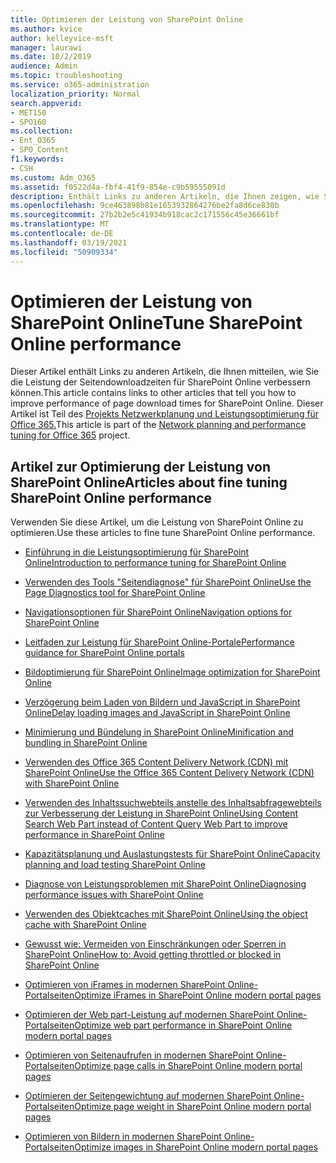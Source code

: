 ```yaml
---
title: Optimieren der Leistung von SharePoint Online
ms.author: kvice
author: kelleyvice-msft
manager: laurawi
ms.date: 10/2/2019
audience: Admin
ms.topic: troubleshooting
ms.service: o365-administration
localization_priority: Normal
search.appverid:
- MET150
- SPO160
ms.collection:
- Ent_O365
- SPO_Content
f1.keywords:
- CSH
ms.custom: Adm_O365
ms.assetid: f0522d4a-fbf4-41f9-854e-c9b59555091d
description: Enthält Links zu anderen Artikeln, die Ihnen zeigen, wie Sie die Leistung der Seitendownloadzeiten für SharePoint Online verbessern können.
ms.openlocfilehash: 9ce463898b81e1653932864276be2fa8d6ce830b
ms.sourcegitcommit: 27b2b2e5c41934b918cac2c171556c45e36661bf
ms.translationtype: MT
ms.contentlocale: de-DE
ms.lasthandoff: 03/19/2021
ms.locfileid: "50909334"
---
```

# <a name="tune-sharepoint-online-performance"></a><span data-ttu-id="6b9a1-103">Optimieren der Leistung von SharePoint Online</span><span class="sxs-lookup"><span data-stu-id="6b9a1-103">Tune SharePoint Online performance</span></span>

<span data-ttu-id="6b9a1-104">Dieser Artikel enthält Links zu anderen Artikeln, die Ihnen mitteilen, wie Sie die Leistung der Seitendownloadzeiten für SharePoint Online verbessern können.</span><span class="sxs-lookup"><span data-stu-id="6b9a1-104">This article contains links to other articles that tell you how to improve performance of page download times for SharePoint Online.</span></span> <span data-ttu-id="6b9a1-105">Dieser Artikel ist Teil des [Projekts Netzwerkplanung und Leistungsoptimierung für Office 365.](./network-planning-and-performance.md)</span><span class="sxs-lookup"><span data-stu-id="6b9a1-105">This article is part of the [Network planning and performance tuning for Office 365](./network-planning-and-performance.md) project.</span></span>

## <a name="articles-about-fine-tuning-sharepoint-online-performance"></a><span data-ttu-id="6b9a1-106">Artikel zur Optimierung der Leistung von SharePoint Online</span><span class="sxs-lookup"><span data-stu-id="6b9a1-106">Articles about fine tuning SharePoint Online performance</span></span>

<span data-ttu-id="6b9a1-107">Verwenden Sie diese Artikel, um die Leistung von SharePoint Online zu optimieren.</span><span class="sxs-lookup"><span data-stu-id="6b9a1-107">Use these articles to fine tune SharePoint Online performance.</span></span>
  
- [<span data-ttu-id="6b9a1-108">Einführung in die Leistungsoptimierung für SharePoint Online</span><span class="sxs-lookup"><span data-stu-id="6b9a1-108">Introduction to performance tuning for SharePoint Online</span></span>](introduction-to-performance-tuning-for-sharepoint-online.md)

- [<span data-ttu-id="6b9a1-109">Verwenden des Tools "Seitendiagnose" für SharePoint Online</span><span class="sxs-lookup"><span data-stu-id="6b9a1-109">Use the Page Diagnostics tool for SharePoint Online</span></span>](page-diagnostics-for-spo.md)

- [<span data-ttu-id="6b9a1-110">Navigationsoptionen für SharePoint Online</span><span class="sxs-lookup"><span data-stu-id="6b9a1-110">Navigation options for SharePoint Online</span></span>](navigation-options-for-sharepoint-online.md)

- [<span data-ttu-id="6b9a1-111">Leitfaden zur Leistung für SharePoint Online-Portale</span><span class="sxs-lookup"><span data-stu-id="6b9a1-111">Performance guidance for SharePoint Online portals</span></span>](/sharepoint/dev/solution-guidance/portal-performance)

- [<span data-ttu-id="6b9a1-112">Bildoptimierung für SharePoint Online</span><span class="sxs-lookup"><span data-stu-id="6b9a1-112">Image optimization for SharePoint Online</span></span>](image-optimization-for-sharepoint-online.md)

- [<span data-ttu-id="6b9a1-113">Verzögerung beim Laden von Bildern und JavaScript in SharePoint Online</span><span class="sxs-lookup"><span data-stu-id="6b9a1-113">Delay loading images and JavaScript in SharePoint Online</span></span>](delay-loading-images-and-javascript-in-sharepoint-online.md)

- [<span data-ttu-id="6b9a1-114">Minimierung und Bündelung in SharePoint Online</span><span class="sxs-lookup"><span data-stu-id="6b9a1-114">Minification and bundling in SharePoint Online</span></span>](minification-and-bundling-in-sharepoint-online.md)

- [<span data-ttu-id="6b9a1-115">Verwenden des Office 365 Content Delivery Network (CDN) mit SharePoint Online</span><span class="sxs-lookup"><span data-stu-id="6b9a1-115">Use the Office 365 Content Delivery Network (CDN) with SharePoint Online</span></span>](use-microsoft-365-cdn-with-spo.md)

- [<span data-ttu-id="6b9a1-116">Verwenden des Inhaltssuchwebteils anstelle des Inhaltsabfragewebteils zur Verbesserung der Leistung in SharePoint Online</span><span class="sxs-lookup"><span data-stu-id="6b9a1-116">Using Content Search Web Part instead of Content Query Web Part to improve performance in SharePoint Online</span></span>](using-content-search-web-part-instead-of-content-query-web-part-to-improve-perfo.md)

- [<span data-ttu-id="6b9a1-117">Kapazitätsplanung und Auslastungstests für SharePoint Online</span><span class="sxs-lookup"><span data-stu-id="6b9a1-117">Capacity planning and load testing SharePoint Online</span></span>](capacity-planning-and-load-testing-sharepoint-online.md)

- [<span data-ttu-id="6b9a1-118">Diagnose von Leistungsproblemen mit SharePoint Online</span><span class="sxs-lookup"><span data-stu-id="6b9a1-118">Diagnosing performance issues with SharePoint Online</span></span>](diagnosing-performance-issues-with-sharepoint-online.md)

- [<span data-ttu-id="6b9a1-119">Verwenden des Objektcaches mit SharePoint Online</span><span class="sxs-lookup"><span data-stu-id="6b9a1-119">Using the object cache with SharePoint Online</span></span>](using-the-object-cache-with-sharepoint-online.md)

- [<span data-ttu-id="6b9a1-120">Gewusst wie: Vermeiden von Einschränkungen oder Sperren in SharePoint Online</span><span class="sxs-lookup"><span data-stu-id="6b9a1-120">How to: Avoid getting throttled or blocked in SharePoint Online</span></span>](/sharepoint/dev/general-development/how-to-avoid-getting-throttled-or-blocked-in-sharepoint-online)

- [<span data-ttu-id="6b9a1-121">Optimieren von iFrames in modernen SharePoint Online-Portalseiten</span><span class="sxs-lookup"><span data-stu-id="6b9a1-121">Optimize iFrames in SharePoint Online modern portal pages</span></span>](modern-iframe-optimization.md)

- [<span data-ttu-id="6b9a1-122">Optimieren der Web part-Leistung auf modernen SharePoint Online-Portalseiten</span><span class="sxs-lookup"><span data-stu-id="6b9a1-122">Optimize web part performance in SharePoint Online modern portal pages</span></span>](modern-web-part-optimization.md)

- [<span data-ttu-id="6b9a1-123">Optimieren von Seitenaufrufen in modernen SharePoint Online-Portalseiten</span><span class="sxs-lookup"><span data-stu-id="6b9a1-123">Optimize page calls in SharePoint Online modern portal pages</span></span>](modern-page-call-optimization.md)

- [<span data-ttu-id="6b9a1-124">Optimieren der Seitengewichtung auf modernen SharePoint Online-Portalseiten</span><span class="sxs-lookup"><span data-stu-id="6b9a1-124">Optimize page weight in SharePoint Online modern portal pages</span></span>](modern-page-weight-optimization.md)

- [<span data-ttu-id="6b9a1-125">Optimieren von Bildern in modernen SharePoint Online-Portalseiten</span><span class="sxs-lookup"><span data-stu-id="6b9a1-125">Optimize images in SharePoint Online modern portal pages</span></span>](modern-image-optimization.md)